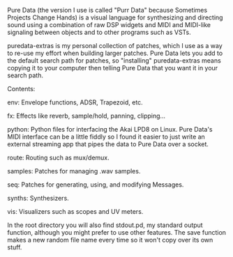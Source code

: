 Pure Data (the version I use is called "Purr Data" because Sometimes Projects Change Hands) is a visual language for synthesizing and directing sound using a combination of raw DSP widgets and MIDI and MIDI-like signaling between objects and to other programs such as VSTs.

puredata-extras is my personal collection of patches, which I use as a way to re-use my effort when building larger patches.  Pure Data lets you add to the default search path for patches, so "installing" puredata-extras means copying it to your computer then telling Pure Data that you want it in your search path.

Contents:

env: Envelope functions, ADSR, Trapezoid, etc.

fx: Effects like reverb, sample/hold, panning, clipping...

python: Python files for interfacing the Akai LPD8 on Linux.  Pure Data's MIDI interface can be a little fiddly so I found it easier to just write an external streaming app that pipes the data to Pure Data over a socket.

route: Routing such as mux/demux.

samples: Patches for managing .wav samples.

seq: Patches for generating, using, and modifying Messages.

synths: Synthesizers.

vis: Visualizers such as scopes and UV meters.

In the root directory you will also find stdout.pd, my standard output function, although you might prefer to use other features.  The save function makes a new random file name every time so it won't copy over its own stuff.
